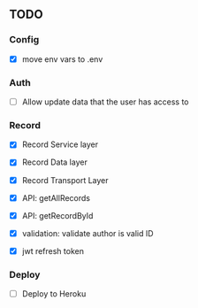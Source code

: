 ## TODO

### Config

- [x] move env vars to .env

### Auth

- [ ] Allow update data that the user has access to

### Record

- [x] Record Service layer
- [x] Record Data layer
- [x] Record Transport Layer

- [x] API: getAllRecords
- [x] API: getRecordById
- [x] validation: validate author is valid ID
- [x] jwt refresh token

### Deploy

- [ ] Deploy to Heroku
